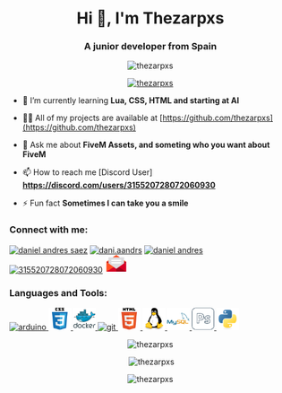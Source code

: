 <h1 align="center">Hi 👋, I'm Thezarpxs</h1>
<h3 align="center">A junior developer from Spain</h3>

<p align="center"> <img src="https://komarev.com/ghpvc/?username=thezarpxs&label=Profile%20views&color=0e75b6&style=flat" alt="thezarpxs" /> </p>

<p align="center"> <a href="https://github.com/ryo-ma/github-profile-trophy"><img src="https://github-profile-trophy.vercel.app/?username=thezarpxs&theme=dracula&column=3&title=Joined2020,Commits,PullRequest,Followers,Repositories,Issues" alt="thezarpxs" /></a> </p>

- 🌱 I’m currently learning **Lua, CSS, HTML and starting at AI**

- 👨‍💻 All of my projects are available at [https://github.com/thezarpxs](https://github.com/thezarpxs)

- 💬 Ask me about **FiveM Assets, and someting who you want about FiveM**

- 📫 How to reach me [Discord User] **https://discord.com/users/315520728072060930**

- ⚡ Fun fact **Sometimes I can take you a smile**

<h3 align="left">Connect with me:</h3>
<p align="left">
<a href="https://linkedin.com/in/daniel andres saez" target="blank"><img align="center" src="https://raw.githubusercontent.com/rahuldkjain/github-profile-readme-generator/master/src/images/icons/Social/linked-in-alt.svg" alt="daniel andres saez" height="30" width="40" /></a>
<a href="https://instagram.com/dani.aandrs" target="blank"><img align="center" src="https://raw.githubusercontent.com/rahuldkjain/github-profile-readme-generator/master/src/images/icons/Social/instagram.svg" alt="dani.aandrs" height="30" width="40" /></a>
<a href="https://www.youtube.com/c/daniel andres" target="blank"><img align="center" src="https://raw.githubusercontent.com/rahuldkjain/github-profile-readme-generator/master/src/images/icons/Social/youtube.svg" alt="daniel andres" height="30" width="40" /></a>
<a href="https://discord.gg/315520728072060930" target="blank"><img align="center" src="https://raw.githubusercontent.com/rahuldkjain/github-profile-readme-generator/master/src/images/icons/Social/discord.svg" alt="315520728072060930" height="30" width="40" /></a>
<a href="mailto:daniel-andres21@hotmail.es" target="blank"> <img src="https://github.com/thezarpxs/thezarpxs.github.io/blob/main/img/email-svgrepo-com.svg" alt="daniel andres" height="30" width="40" /></a>
</p>

<h3 align="left">Languages and Tools:</h3>
<p align="left"> <a href="https://www.arduino.cc/" target="_blank" rel="noreferrer"> <img src="https://cdn.worldvectorlogo.com/logos/arduino-1.svg" alt="arduino" width="40" height="40"/> </a> <a href="https://www.w3schools.com/css/" target="_blank" rel="noreferrer"> <img src="https://raw.githubusercontent.com/devicons/devicon/master/icons/css3/css3-original-wordmark.svg" alt="css3" width="40" height="40"/> </a> <a href="https://www.docker.com/" target="_blank" rel="noreferrer"> <img src="https://raw.githubusercontent.com/devicons/devicon/master/icons/docker/docker-original-wordmark.svg" alt="docker" width="40" height="40"/> </a> <a href="https://git-scm.com/" target="_blank" rel="noreferrer"> <img src="https://www.vectorlogo.zone/logos/git-scm/git-scm-icon.svg" alt="git" width="40" height="40"/> </a> <a href="https://www.w3.org/html/" target="_blank" rel="noreferrer"> <img src="https://raw.githubusercontent.com/devicons/devicon/master/icons/html5/html5-original-wordmark.svg" alt="html5" width="40" height="40"/> </a> </a> <a href="https://www.linux.org/" target="_blank" rel="noreferrer"> <img src="https://raw.githubusercontent.com/devicons/devicon/master/icons/linux/linux-original.svg" alt="linux" width="40" height="40"/> </a> <a href="https://www.mysql.com/" target="_blank" rel="noreferrer"> <img src="https://raw.githubusercontent.com/devicons/devicon/master/icons/mysql/mysql-original-wordmark.svg" alt="mysql" width="40" height="40"/> </a> <a href="https://www.photoshop.com/en" target="_blank" rel="noreferrer"> <img src="https://raw.githubusercontent.com/devicons/devicon/master/icons/photoshop/photoshop-line.svg" alt="photoshop" width="40" height="40"/> </a> <a href="https://www.python.org" target="_blank" rel="noreferrer"> <img src="https://raw.githubusercontent.com/devicons/devicon/master/icons/python/python-original.svg" alt="python" width="40" height="40"/> </a></p>

<div align="center">
<p><img src="https://github-readme-stats.vercel.app/api/top-langs?username=thezarpxs&show_icons=true&locale=es&layout=compact&theme=dracula&column=-1" alt="thezarpxs" /></p>

<p>&nbsp;<img src="https://github-readme-stats.vercel.app/api?username=thezarpxs&show_icons=true&locale=es&theme=dracula&column=-1" alt="thezarpxs" /></p>

<p><img src="https://github-readme-streak-stats.herokuapp.com/?user=thezarpxs&locale=es&theme=dracula&column=-1" alt="thezarpxs" /></p>
</div>
